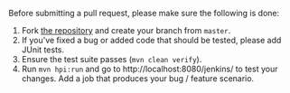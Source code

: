 Before submitting a pull request, please make sure the following is done:

1. Fork [the repository](https://github.com/jenkinsci/postbuildscript-plugin) and create your branch from `master`.
2. If you've fixed a bug or added code that should be tested, please add JUnit tests.
3. Ensure the test suite passes (`mvn clean verify`).
4. Run `mvn hpi:run` and go to http://localhost:8080/jenkins/ to test your changes. Add a job that produces your bug / feature scenario.
